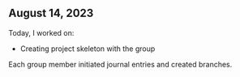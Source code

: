 ## August 14, 2023

Today, I worked on:

- Creating project skeleton with the group

Each group member initiated journal entries and created branches.
